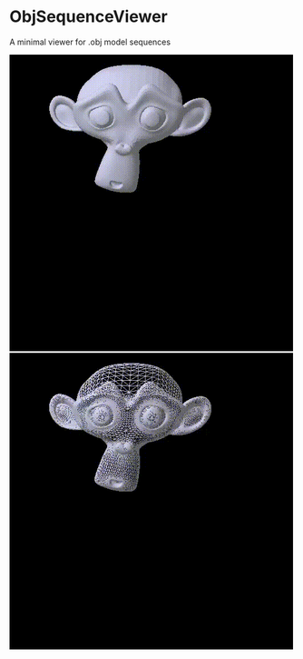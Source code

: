 # ObjSequenceViewer
A minimal viewer for .obj model sequences


![Alt Text](sample_videos/solid.gif) ![Alt Text](sample_videos/wireframe.gif)

